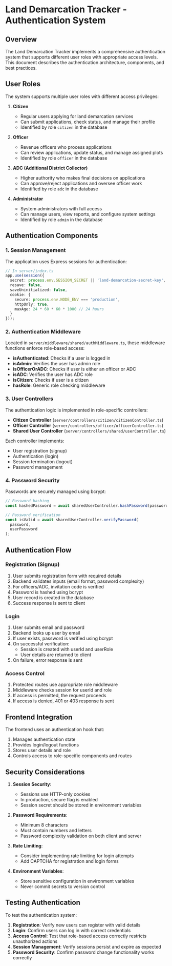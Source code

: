 # Land Demarcation Tracker - Authentication System

## Overview

The Land Demarcation Tracker implements a comprehensive authentication system that supports different user roles with appropriate access levels. This document describes the authentication architecture, components, and best practices.

## User Roles

The system supports multiple user roles with different access privileges:

1. **Citizen**
   - Regular users applying for land demarcation services
   - Can submit applications, check status, and manage their profile
   - Identified by role `citizen` in the database

2. **Officer**
   - Revenue officers who process applications
   - Can review applications, update status, and manage assigned plots
   - Identified by role `officer` in the database

3. **ADC (Additional District Collector)**
   - Higher authority who makes final decisions on applications
   - Can approve/reject applications and oversee officer work
   - Identified by role `adc` in the database

4. **Administrator**
   - System administrators with full access
   - Can manage users, view reports, and configure system settings
   - Identified by role `admin` in the database

## Authentication Components

### 1. Session Management

The application uses Express sessions for authentication:

```typescript
// In server/index.ts
app.use(session({
  secret: process.env.SESSION_SECRET || 'land-demarcation-secret-key',
  resave: false,
  saveUninitialized: false,
  cookie: { 
    secure: process.env.NODE_ENV === 'production',
    httpOnly: true,
    maxAge: 24 * 60 * 60 * 1000 // 24 hours
  }
}));
```

### 2. Authentication Middleware

Located in `server/middleware/shared/authMiddleware.ts`, these middleware functions enforce role-based access:

- **isAuthenticated**: Checks if a user is logged in
- **isAdmin**: Verifies the user has admin role
- **isOfficerOrADC**: Checks if user is either an officer or ADC
- **isADC**: Verifies the user has ADC role
- **isCitizen**: Checks if user is a citizen
- **hasRole**: Generic role checking middleware

### 3. User Controllers

The authentication logic is implemented in role-specific controllers:

- **Citizen Controller** (`server/controllers/citizen/citizenController.ts`)
- **Officer Controller** (`server/controllers/officer/officerController.ts`)
- **Shared User Controller** (`server/controllers/shared/userController.ts`)

Each controller implements:
- User registration (signup)
- Authentication (login)
- Session termination (logout)
- Password management

### 4. Password Security

Passwords are securely managed using bcrypt:

```typescript
// Password hashing
const hashedPassword = await sharedUserController.hashPassword(password);

// Password verification
const isValid = await sharedUserController.verifyPassword(
  password, 
  userPassword
);
```

## Authentication Flow

### Registration (Signup)

1. User submits registration form with required details
2. Backend validates inputs (email format, password complexity)
3. For officers/ADC, invitation code is verified
4. Password is hashed using bcrypt
5. User record is created in the database
6. Success response is sent to client

### Login

1. User submits email and password
2. Backend looks up user by email
3. If user exists, password is verified using bcrypt
4. On successful verification:
   - Session is created with userId and userRole
   - User details are returned to client
5. On failure, error response is sent

### Access Control

1. Protected routes use appropriate role middleware
2. Middleware checks session for userId and role
3. If access is permitted, the request proceeds
4. If access is denied, 401 or 403 response is sent

## Frontend Integration

The frontend uses an authentication hook that:

1. Manages authentication state
2. Provides login/logout functions
3. Stores user details and role
4. Controls access to role-specific components and routes

## Security Considerations

1. **Session Security**:
   - Sessions use HTTP-only cookies
   - In production, secure flag is enabled
   - Session secret should be stored in environment variables

2. **Password Requirements**:
   - Minimum 8 characters
   - Must contain numbers and letters
   - Password complexity validation on both client and server

3. **Rate Limiting**:
   - Consider implementing rate limiting for login attempts
   - Add CAPTCHA for registration and login forms

4. **Environment Variables**:
   - Store sensitive configuration in environment variables
   - Never commit secrets to version control

## Testing Authentication

To test the authentication system:

1. **Registration**: Verify new users can register with valid details
2. **Login**: Confirm users can log in with correct credentials
3. **Access Control**: Test that role-based access correctly restricts unauthorized actions
4. **Session Management**: Verify sessions persist and expire as expected
5. **Password Security**: Confirm password change functionality works correctly

